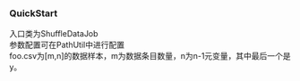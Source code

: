 ### QuickStart
入口类为ShuffleDataJob  
参数配置可在PathUtil中进行配置  
foo.csv为[m,n]的数据样本，m为数据条目数量，n为n-1元变量，其中最后一个是y。

